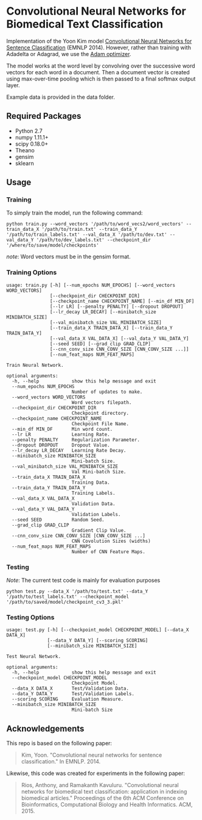 # Convolutional Neural Networks for Biomedical Text Classification

Implementation of the Yoon Kim model [Convolutional Neural Networks for Sentence Classification](http://arxiv.org/abs/1408.5882) (EMNLP 2014). However, rather than training with Adadelta or Adagrad, we use the [Adam optimizer](https://arxiv.org/abs/1412.6980).

The model works at the word level by convolving over the successive word vectors for each word in a document. Then a document vector is created using max-over-time pooling which is then passed to a final softmax output layer.

Example data is provided in the data folder.

## Required Packages
- Python 2.7
- numpy 1.11.1+
- scipy 0.18.0+
- Theano
- gensim
- sklearn

## Usage

### Training

To simply train the model, run the following command:

```
python train.py --word_vectors '/path/to/word_vecs2/word_vectors' --train_data_X '/path/to/train.txt' --train_data_Y '/path/to/train_labels.txt' --val_data_X '/path/to/dev.txt' --val_data_Y '/path/to/dev_labels.txt' --checkpoint_dir '/where/to/save/model/checkpoints'
```

*note*: Word vectors must be in the gensim format.

### Training Options

```
usage: train.py [-h] [--num_epochs NUM_EPOCHS] [--word_vectors WORD_VECTORS]
                [--checkpoint_dir CHECKPOINT_DIR]
                [--checkpoint_name CHECKPOINT_NAME] [--min_df MIN_DF]
                [--lr LR] [--penalty PENALTY] [--dropout DROPOUT]
                [--lr_decay LR_DECAY] [--minibatch_size MINIBATCH_SIZE]
                [--val_minibatch_size VAL_MINIBATCH_SIZE]
                [--train_data_X TRAIN_DATA_X] [--train_data_Y TRAIN_DATA_Y]
                [--val_data_X VAL_DATA_X] [--val_data_Y VAL_DATA_Y]
                [--seed SEED] [--grad_clip GRAD_CLIP]
                [--cnn_conv_size CNN_CONV_SIZE [CNN_CONV_SIZE ...]]
                [--num_feat_maps NUM_FEAT_MAPS]

Train Neural Network.

optional arguments:
  -h, --help            show this help message and exit
  --num_epochs NUM_EPOCHS
                        Number of updates to make.
  --word_vectors WORD_VECTORS
                        Word vectors filepath.
  --checkpoint_dir CHECKPOINT_DIR
                        Checkpoint directory.
  --checkpoint_name CHECKPOINT_NAME
                        Checkpoint File Name.
  --min_df MIN_DF       Min word count.
  --lr LR               Learning Rate.
  --penalty PENALTY     Regularization Parameter.
  --dropout DROPOUT     Dropout Value.
  --lr_decay LR_DECAY   Learning Rate Decay.
  --minibatch_size MINIBATCH_SIZE
                        Mini-batch Size.
  --val_minibatch_size VAL_MINIBATCH_SIZE
                        Val Mini-batch Size.
  --train_data_X TRAIN_DATA_X
                        Training Data.
  --train_data_Y TRAIN_DATA_Y
                        Training Labels.
  --val_data_X VAL_DATA_X
                        Validation Data.
  --val_data_Y VAL_DATA_Y
                        Validation Labels.
  --seed SEED           Random Seed.
  --grad_clip GRAD_CLIP
                        Gradient Clip Value.
  --cnn_conv_size CNN_CONV_SIZE [CNN_CONV_SIZE ...]
                        CNN Covolution Sizes (widths)
  --num_feat_maps NUM_FEAT_MAPS
                        Number of CNN Feature Maps.
```

### Testing

*Note*: The current test code is mainly for evaluation purposes

```
python test.py --data_X '/path/to/test.txt' --data_Y '/path/to/test_labels.txt' --checkpoint_model '/path/to/saved/model/checkpoint_cv3_3.pkl'
```

### Testing Options

```
usage: test.py [-h] [--checkpoint_model CHECKPOINT_MODEL] [--data_X DATA_X]
               [--data_Y DATA_Y] [--scoring SCORING]
               [--minibatch_size MINIBATCH_SIZE]

Test Neural Network.

optional arguments:
  -h, --help            show this help message and exit
  --checkpoint_model CHECKPOINT_MODEL
                        Checkpoint Model.
  --data_X DATA_X       Test/Validation Data.
  --data_Y DATA_Y       Test/Validation Labels.
  --scoring SCORING     Evaluation Measure.
  --minibatch_size MINIBATCH_SIZE
                        Mini-batch Size
```

## Acknowledgements

This repo is based on the following paper:

> Kim, Yoon. "Convolutional neural networks for sentence classification." In EMNLP. 2014.

Likewise, this code was created for experiments in the following paper:

> Rios, Anthony, and Ramakanth Kavuluru. "Convolutional neural networks for biomedical text classification: application in indexing biomedical articles." Proceedings of the 6th ACM Conference on Bioinformatics, Computational Biology and Health Informatics. ACM, 2015.
